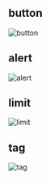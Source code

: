 ## button

![button](D:%5Cgankai%5Cgithub%5Cgankai-ui%5Cexamples%5Cassets%5Cimg%5Cbutton-1575597181776.png)

## alert

![alert](D:%5Cgankai%5Cgithub%5Cgankai-ui%5Cexamples%5Cassets%5Cimg%5Calert.png)

## limit
![limit](D:%5Cgankai%5Cgithub%5Cgankai-ui%5Cexamples%5Cassets%5Cimg%5Climit-1575597192993.png)

## tag
![tag](D:%5Cgankai%5Cgithub%5Cgankai-ui%5Cexamples%5Cassets%5Cimg%5Ctag-1575597206088.png)

